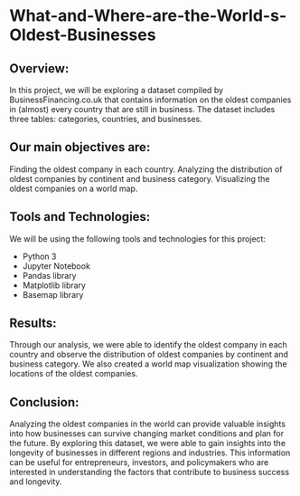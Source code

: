 # What-and-Where-are-the-World-s-Oldest-Businesses
## Overview:

In this project, we will be exploring a dataset compiled by BusinessFinancing.co.uk that contains information on the oldest companies in (almost) every country that are still in business. The dataset includes three tables: categories, countries, and businesses.

## Our main objectives are:

Finding the oldest company in each country.
Analyzing the distribution of oldest companies by continent and business category.
Visualizing the oldest companies on a world map.
## Tools and Technologies:

We will be using the following tools and technologies for this project:

- Python 3
- Jupyter Notebook
- Pandas library
- Matplotlib library
- Basemap library
## Results:

Through our analysis, we were able to identify the oldest company in each country and observe the distribution of oldest companies by continent and business category. We also created a world map visualization showing the locations of the oldest companies.

## Conclusion:

Analyzing the oldest companies in the world can provide valuable insights into how businesses can survive changing market conditions and plan for the future. By exploring this dataset, we were able to gain insights into the longevity of businesses in different regions and industries. This information can be useful for entrepreneurs, investors, and policymakers who are interested in understanding the factors that contribute to business success and longevity.
